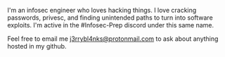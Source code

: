 I'm an infosec engineer who loves hacking things. I love cracking passwords, privesc, and finding unintended paths to turn into software exploits.
I'm active in the #Infosec-Prep discord under this same name.

Feel free to email me j3rrybl4nks@protonmail.com to ask about anything hosted in my github.

<!--
**J3rryBl4nks/J3rryBl4nks** is a ✨ _special_ ✨ repository because its `README.md` (this file) appears on your GitHub profile.

Here are some ideas to get you started:

- 🔭 I’m currently working on ...
- 🌱 I’m currently learning ...
- 👯 I’m looking to collaborate on ...
- 🤔 I’m looking for help with ...
- 💬 Ask me about ...
- 📫 How to reach me: ...
- 😄 Pronouns: ...
- ⚡ Fun fact: ...
-->
